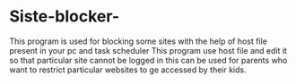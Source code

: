 # Siste-blocker-
This program is used for blocking some sites with the help of host file present in your pc and task scheduler 
This program use host file and edit it so that particular site cannot be logged in 
this can be used for parents who want to restrict particular websites to ge accessed by their kids.
